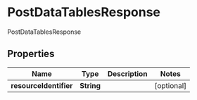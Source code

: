 

# PostDataTablesResponse

PostDataTablesResponse
## Properties

Name | Type | Description | Notes
------------ | ------------- | ------------- | -------------
**resourceIdentifier** | **String** |  |  [optional]




